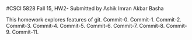 #CSCI 5828 Fall 15, HW2- Submitted by Ashik Imran Akbar Basha

This homework explores features of git. Commit-0.
Commit-1.
Commit-2.
Commit-3.
Commit-4.
Commit-5.
Commit-6.
Commit-7.
Commit-8.
Commit-9.
Commit-11.
